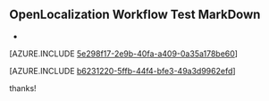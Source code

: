 ## OpenLocalization Workflow Test MarkDown
* 

[AZURE.INCLUDE [5e298f17-2e9b-40fa-a409-0a35a178be60](calleeMd1.md)]



[AZURE.INCLUDE [b6231220-5ffb-44f4-bfe3-49a3d9962efd](calleeMd2.md)]

 
thanks!